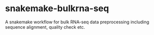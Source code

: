 # snakemake-bulkrna-seq
A snakemake workflow for bulk RNA-seq data preprocessing including sequence alignment, quality check etc.
